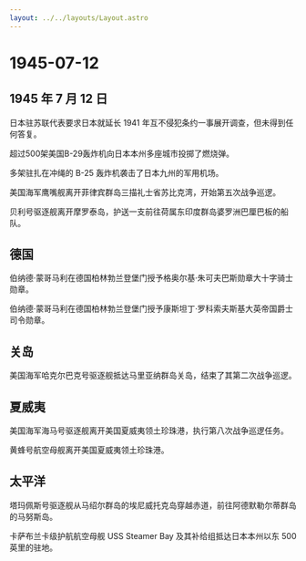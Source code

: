 ```yaml
---
layout: ../../layouts/Layout.astro
---
```


# 1945-07-12

## 1945 年 7 月 12 日

日本驻苏联代表要求日本就延长 1941
年互不侵犯条约一事展开调查，但未得到任何答复。

超过500架美国B-29轰炸机向日本本州多座城市投掷了燃烧弹。

多架驻扎在冲绳的 B-25 轰炸机袭击了日本九州的军用机场。

美国海军鹰嘴舰离开菲律宾群岛三描礼士省苏比克湾，开始第五次战争巡逻。

贝利号驱逐舰离开摩罗泰岛，护送一支前往荷属东印度群岛婆罗洲巴厘巴板的船队。

## 德国

伯纳德·蒙哥马利在德国柏林勃兰登堡门授予格奥尔基·朱可夫巴斯勋章大十字骑士勋章。

伯纳德·蒙哥马利在德国柏林勃兰登堡门授予康斯坦丁·罗科索夫斯基大英帝国爵士司令勋章。

## 关岛

美国海军哈克尔巴克号驱逐舰抵达马里亚纳群岛关岛，结束了其第二次战争巡逻。

## 夏威夷

美国海军海马号驱逐舰离开美国夏威夷领土珍珠港，执行第八次战争巡逻任务。

黄蜂号航空母舰离开美国夏威夷领土珍珠港。

## 太平洋

塔玛佩斯号驱逐舰从马绍尔群岛的埃尼威托克岛穿越赤道，前往阿德默勒尔蒂群岛的马努斯岛。

卡萨布兰卡级护航航空母舰 USS Steamer Bay 及其补给组抵达日本本州以东 500
英里的驻地。